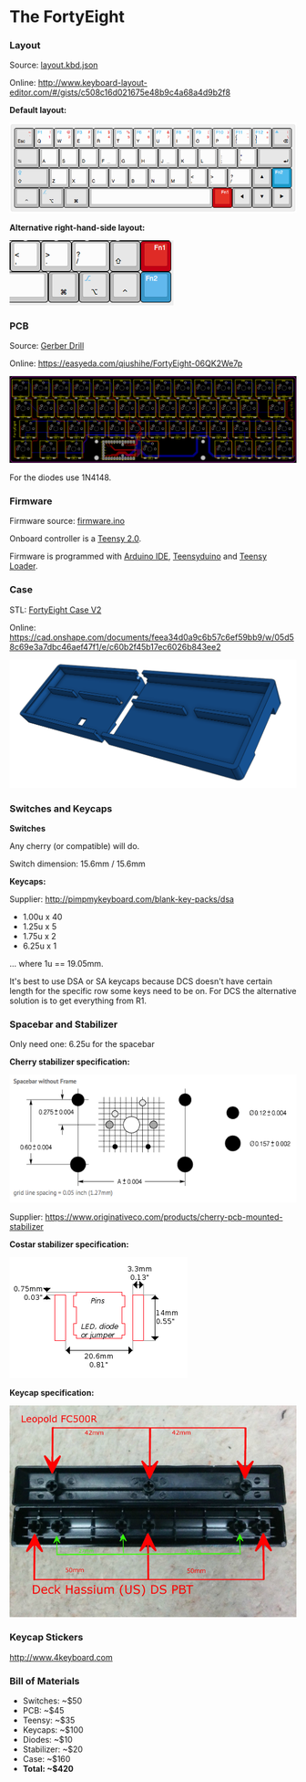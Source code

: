 # The FortyEight

### Layout

Source: [layout.kbd.json](layout/default.kbd.json)

Online: http://www.keyboard-layout-editor.com/#/gists/c508c16d021675e48b9c4a68a4d9b2f8

**Default layout:**

![](img/layout-default.png)

**Alternative right-hand-side layout:**

![](img/layout-alt-rhs.png)

### PCB

Source: [Gerber Drill](Gerber_Drill)

Online: https://easyeda.com/qiushihe/FortyEight-06QK2We7p

![](img/pcb.png)

For the diodes use 1N4148.

### Firmware

Firmware source: [firmware.ino](firmware/firmware.ino)

Onboard controller is a [Teensy 2.0](https://www.pjrc.com/store/teensy.html).

Firmware is programmed with [Arduino IDE](https://www.arduino.cc/en/Main/Software),
[Teensyduino](https://www.pjrc.com/teensy/teensyduino.html) and
[Teensy Loader](https://www.pjrc.com/teensy/loader.html).

### Case

STL: [FortyEight Case V2](case/FortyEight-Case-V2.stl)

Online: https://cad.onshape.com/documents/feea34d0a9c6b57c6ef59bb9/w/05d58c69e3a7dbc46aef47f1/e/c60b2f45b17ec6026b843ee2

![](img/case.png)

### Switches and Keycaps

**Switches**

Any cherry (or compatible) will do.

Switch dimension: 15.6mm / 15.6mm

**Keycaps:**

Supplier: http://pimpmykeyboard.com/blank-key-packs/dsa

* 1.00u x 40
* 1.25u x 5
* 1.75u x 2
* 6.25u x 1

... where 1u == 19.05mm.

It's best to use DSA or SA keycaps because DCS doesn't have certain length for the specific
row some keys need to be on. For DCS the alternative solution is to get everything from R1.

### Spacebar and Stabilizer

Only need one: 6.25u for the spacebar

**Cherry stabilizer specification:**

![](img/spacebar-cherry.png)

Supplier: https://www.originativeco.com/products/cherry-pcb-mounted-stabilizer

**Costar stabilizer specification:**

![](img/spacebar-costar.png)

**Keycap specification:**

![](img/spacebar-keycap.jpg)

### Keycap Stickers

http://www.4keyboard.com

### Bill of Materials

* Switches: ~$50
* PCB: ~$45
* Teensy: ~$35
* Keycaps: ~$100
* Diodes: ~$10
* Stabilizer: ~$20
* Case: ~$160
* **Total: ~$420**
